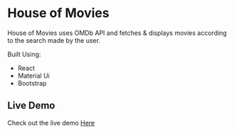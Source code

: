 # House of Movies

House of Movies uses OMDb API and fetches & displays movies according to the search made by the user.

Built Using:
* React
* Material Ui
* Bootstrap

## Live Demo

Check out the live demo
[Here](https://poojasahore.github.io/house-of-movies-React/)
